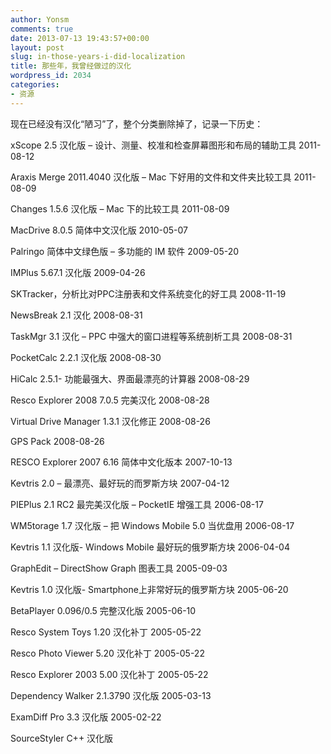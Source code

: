 ```yaml
---
author: Yonsm
comments: true
date: 2013-07-13 19:43:57+00:00
layout: post
slug: in-those-years-i-did-localization
title: 那些年，我曾经做过的汉化
wordpress_id: 2034
categories:
- 资源
---
```


现在已经没有汉化“陋习”了，整个分类删除掉了，记录一下历史：

xScope 2.5 汉化版 – 设计、测量、校准和检查屏幕图形和布局的辅助工具
2011-08-12

Araxis Merge 2011.4040 汉化版 – Mac 下好用的文件和文件夹比较工具
2011-08-09

Changes 1.5.6 汉化版 – Mac 下的比较工具
2011-08-09

MacDrive 8.0.5 简体中文汉化版
2010-05-07

Palringo 简体中文绿色版 – 多功能的 IM 软件
2009-05-20

IMPlus 5.67.1 汉化版
2009-04-26

SKTracker，分析比对PPC注册表和文件系统变化的好工具
2008-11-19

NewsBreak 2.1 汉化
2008-08-31

TaskMgr 3.1 汉化 – PPC 中强大的窗口进程等系统剖析工具
2008-08-31

PocketCalc 2.2.1 汉化版
2008-08-30

HiCalc 2.5.1- 功能最强大、界面最漂亮的计算器
2008-08-29

Resco Explorer 2008 7.0.5 完美汉化
2008-08-28

Virtual Drive Manager 1.3.1 汉化修正
2008-08-26

GPS Pack
2008-08-26

RESCO Explorer 2007 6.16 简体中文化版本
2007-10-13

Kevtris 2.0 – 最漂亮、最好玩的而罗斯方块
2007-04-12

PIEPlus 2.1 RC2 最完美汉化版 – PocketIE 增强工具
2006-08-17

WM5torage 1.7 汉化版 – 把 Windows Mobile 5.0 当优盘用
2006-08-17

Kevtris 1.1 汉化版- Windows Mobile 最好玩的俄罗斯方块
2006-04-04

GraphEdit – DirectShow Graph 图表工具
2005-09-03

Kevtris 1.0 汉化版- Smartphone上非常好玩的俄罗斯方块
2005-06-20

BetaPlayer 0.096/0.5 完整汉化版
2005-06-10

Resco System Toys 1.20 汉化补丁
2005-05-22

Resco Photo Viewer 5.20 汉化补丁
2005-05-22

Resco Explorer 2003 5.00 汉化补丁
2005-05-22

Dependency Walker 2.1.3790 汉化版
2005-03-13

ExamDiff Pro 3.3 汉化版
2005-02-22

SourceStyler C++ 汉化版
